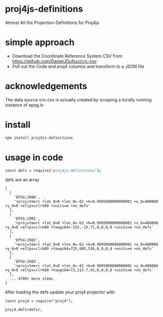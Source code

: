 # proj4js-definitions
Almost All the Projection Definitions for Proj4js

# simple approach
- Download the Coordinate Reference System CSV from https://github.com/DanielJDufour/crs-csv
- Pull out the Code and proj4 columns and transform to a JSON file

# acknowledgements
The data source crs-csv is actually created by scraping a locally running instance of epsg.io

# install
```bash
npm install proj4js-definitions
```

# usage in code
```bash
const defs = require("proj4js-definitions");
```
defs are an array
```
[
  [
    'EPSG:2000',
    '+proj=tmerc +lat_0=0 +lon_0=-62 +k=0.9995000000000001 +x_0=400000 +y_0=0 +ellps=clrk80 +units=m +no_defs'
  ],
  [
    'EPSG:2001',
    '+proj=tmerc +lat_0=0 +lon_0=-62 +k=0.9995000000000001 +x_0=400000 +y_0=0 +ellps=clrk80 +towgs84=-255,-15,71,0,0,0,0 +units=m +no_defs'
  ],
  [
    'EPSG:2002',
    '+proj=tmerc +lat_0=0 +lon_0=-62 +k=0.9995000000000001 +x_0=400000 +y_0=0 +ellps=clrk80 +towgs84=725,685,536,0,0,0,0 +units=m +no_defs'
  ],
  [
    'EPSG:2003',
    '+proj=tmerc +lat_0=0 +lon_0=-62 +k=0.9995000000000001 +x_0=400000 +y_0=0 +ellps=clrk80 +towgs84=72,213.7,93,0,0,0,0 +units=m +no_defs'
  ],
  ... 4700+ more items
]
```
After loading the defs update your proj4 projector with
```
const proj4 = require("proj4");

proj4.defs(defs);
```
